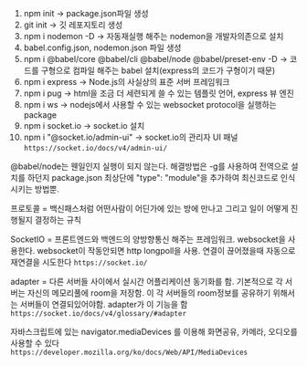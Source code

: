 1. npm init -> package.json파일 생성
2. git init -> 깃 레포지토리 생성
3. npm i nodemon -D -> 자동재실행 해주는 nodemon을 개발자의존으로 설치
4. babel.config.json, nodemon.json 파일 생성
5. npm i @babel/core @babel/cli @babel/node @babel/preset-env -D -> 코드를 구형으로 컴파일 해주는 babel 설치(express의 코드가 구형이기 때문)
6. npm i express -> Node.js의 사실상의 표준 서버 프레임워크
7. npm i pug -> html을 조금 더 세련되게 쓸 수 있는 템플릿 언어, express 뷰 엔진
8. npm i ws -> nodejs에서 사용할 수 있는 websocket protocol을 실행하는 package
9. npm i socket.io -> socket.io 설치
10. npm i "@socket.io/admin-ui" -> socket.io의 관리자 UI 패널 `https://socket.io/docs/v4/admin-ui/`

@babel/node는 웬일인지 실행이 되지 않는다. 해결방법은 -g를 사용하여 전역으로 설치를 하던지 package.json 최상단에 "type": "module"을 추가하여 최신코드로 인식시키는 방법뿐.

프로토콜 = 백신패스처럼 어떤사람이 어딘가에 있는 방에 만나고 그리고 일이 어떻게 진행될지 결정하는 규칙

SocketIO = 프론트엔드와 백엔드의 양방향통신 해주는 프레임워크. websocket을 사용한다. websocket이 작동안되면 http longpoll을 사용. 연결이 끊어졌을때 자동으로 재연결을 시도한다 `https://socket.io/`

adapter = 다른 서버들 사이에서 실시간 어플리케이션 동기화를 함. 기본적으로 각 서버는 자신의 메모리풀에 room을 저장함. 이 각 서버들의 room정보를 공유하기 위해서는 서버들이 연결되있어야함. adapter가 이 기능을 함 `https://socket.io/docs/v4/glossary/#adapter`

자바스크립트에 있는 navigator.mediaDevices 를 이용해 화면공유, 카메라, 오디오를 사용할 수 있다 `https://developer.mozilla.org/ko/docs/Web/API/MediaDevices`

